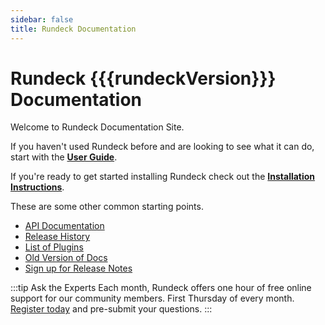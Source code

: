 ```yaml
---
sidebar: false
title: Rundeck Documentation
---
```


# Rundeck {{{rundeckVersion}}} Documentation    
Welcome to Rundeck Documentation Site.  

If you haven't used Rundeck before and are looking to see what it can do, start with the **[User Guide](/manual/01-introduction.html)**.

If you're ready to get started installing Rundeck check out the **[Installation Instructions](administration/install/)**.

These are some other common starting points.
* [API Documentation](/api/rundeck-api.md)
* [Release History](/history/)
* [List of Plugins](/plugins/)
* [Old Version of Docs](/manual/old-docs.md)
* [Sign up for Release Notes](https://www.rundeck.com/rundecker)


:::tip Ask the Experts
Each month, Rundeck offers one hour of free online support for our community members.  First Thursday of every month.  [Register today](https://bit.ly/34PH66I) and pre-submit your questions.
:::
